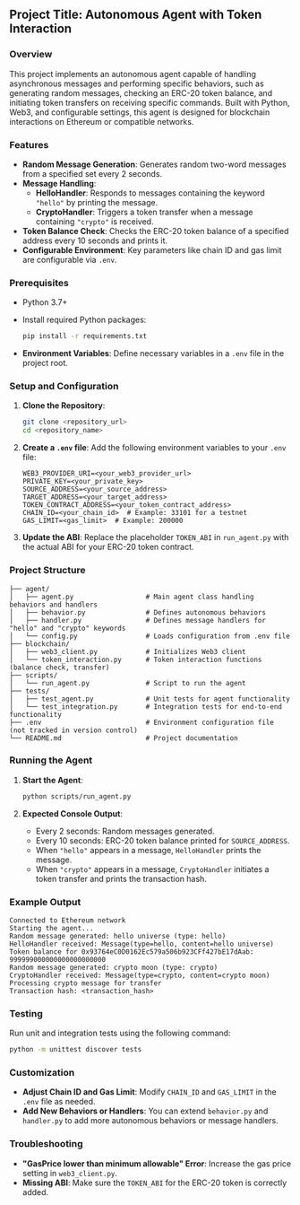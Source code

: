## Project Title: Autonomous Agent with Token Interaction

### Overview

This project implements an autonomous agent capable of handling asynchronous messages and performing specific behaviors, such as generating random messages, checking an ERC-20 token balance, and initiating token transfers on receiving specific commands. Built with Python, Web3, and configurable settings, this agent is designed for blockchain interactions on Ethereum or compatible networks.

### Features

- **Random Message Generation**: Generates random two-word messages from a specified set every 2 seconds.
- **Message Handling**:
  - **HelloHandler**: Responds to messages containing the keyword `"hello"` by printing the message.
  - **CryptoHandler**: Triggers a token transfer when a message containing `"crypto"` is received.
- **Token Balance Check**: Checks the ERC-20 token balance of a specified address every 10 seconds and prints it.
- **Configurable Environment**: Key parameters like chain ID and gas limit are configurable via `.env`.

### Prerequisites

- Python 3.7+
- Install required Python packages:

  ```bash
  pip install -r requirements.txt
  ```

- **Environment Variables**: Define necessary variables in a `.env` file in the project root.

### Setup and Configuration

1. **Clone the Repository**:
   ```bash
   git clone <repository_url>
   cd <repository_name>
   ```

2. **Create a `.env` file**:
   Add the following environment variables to your `.env` file:

   ```plaintext
   WEB3_PROVIDER_URI=<your_web3_provider_url>
   PRIVATE_KEY=<your_private_key>
   SOURCE_ADDRESS=<your_source_address>
   TARGET_ADDRESS=<your_target_address>
   TOKEN_CONTRACT_ADDRESS=<your_token_contract_address>
   CHAIN_ID=<your_chain_id>  # Example: 33101 for a testnet
   GAS_LIMIT=<gas_limit>  # Example: 200000
   ```

3. **Update the ABI**:
   Replace the placeholder `TOKEN_ABI` in `run_agent.py` with the actual ABI for your ERC-20 token contract.

### Project Structure

```
├── agent/
│   ├── agent.py                  # Main agent class handling behaviors and handlers
│   ├── behavior.py               # Defines autonomous behaviors
│   ├── handler.py                # Defines message handlers for "hello" and "crypto" keywords
│   └── config.py                 # Loads configuration from .env file
├── blockchain/
│   ├── web3_client.py            # Initializes Web3 client
│   └── token_interaction.py      # Token interaction functions (balance check, transfer)
├── scripts/
│   └── run_agent.py              # Script to run the agent
├── tests/
│   ├── test_agent.py             # Unit tests for agent functionality
│   └── test_integration.py       # Integration tests for end-to-end functionality
├── .env                          # Environment configuration file (not tracked in version control)
└── README.md                     # Project documentation
```

### Running the Agent

1. **Start the Agent**:
   ```bash
   python scripts/run_agent.py
   ```

2. **Expected Console Output**:
   - Every 2 seconds: Random messages generated.
   - Every 10 seconds: ERC-20 token balance printed for `SOURCE_ADDRESS`.
   - When `"hello"` appears in a message, `HelloHandler` prints the message.
   - When `"crypto"` appears in a message, `CryptoHandler` initiates a token transfer and prints the transaction hash.

### Example Output

```plaintext
Connected to Ethereum network
Starting the agent...
Random message generated: hello universe (type: hello)
HelloHandler received: Message(type=hello, content=hello universe)
Token balance for 0x93764eC0D0162Ec579a506b923CFf427bE17dAab: 999999000000000000000000
Random message generated: crypto moon (type: crypto)
CryptoHandler received: Message(type=crypto, content=crypto moon)
Processing crypto message for transfer
Transaction hash: <transaction_hash>
```

### Testing

Run unit and integration tests using the following command:

```bash
python -m unittest discover tests
```

### Customization

- **Adjust Chain ID and Gas Limit**: Modify `CHAIN_ID` and `GAS_LIMIT` in the `.env` file as needed.
- **Add New Behaviors or Handlers**: You can extend `behavior.py` and `handler.py` to add more autonomous behaviors or message handlers.

### Troubleshooting

- **"GasPrice lower than minimum allowable" Error**: Increase the gas price setting in `web3_client.py`.
- **Missing ABI**: Make sure the `TOKEN_ABI` for the ERC-20 token is correctly added.

